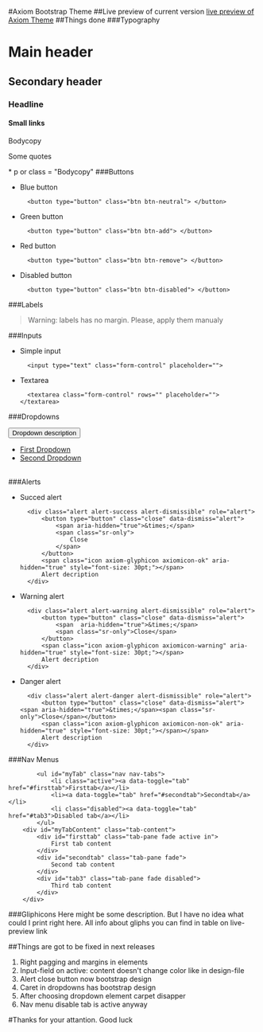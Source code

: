 #Axiom Bootstrap Theme
##Live preview of current version
[live preview of Axiom Theme](http://pg.ruthenia.org.ua/axiom.html)
##Things done
###Typography
	<h1> Main header </h1>
	<h2> Secondary header </h2>
	<h3> Headline </h3>
	<h4> Small links </h4>
	<p> Bodycopy </p>
	<p class="quote"> Some quotes </p>* p or class = "Bodycopy"
###Buttons
* Blue button

		<button type="button" class="btn btn-neutral"> </button>

* Green button

		<button type="button" class="btn btn-add"> </button>
* Red button

		<button type="button" class="btn btn-remove"> </button>
* Disabled button

		<button type="button" class="btn btn-disabled"> </button>
		
###Labels
		<span class="label label-pink"></span>
		<span class="label label-orange"></span>
		<span class="label label-yellow"></span>
		<span class="label label-green"></span>
		<span class="label label-spring"></span>
		<span class="label label-aqua" ></span>
		<span class="label label-blue"></span>
		<span class="label label-purple"></span>
		<span class="label label-rose"></span>
> Warning: labels has no margin. Please, apply them manualy

###Inputs
* Simple input
		
		<input type="text" class="form-control" placeholder="">
* Textarea

		<textarea class="form-control" rows="" placeholder=""> </textarea>

###Dropdowns
		<div class="btn-group" role="group">
	    	<button type="button" class="btn btn-dropdown dropdown-toggle" data-toggle="dropdown" aria-expanded="false">
	      		Dropdown description
	      		<span class="caret"></span>
	    	</button>
	    	<ul class="dropdown-menu" role="menu">
	      		<li><a href="#">First Dropdown</a></li>
				<li><a href="#">Second Dropdown</a></li>
			</ul>
	    </div>	
###Alerts
* Succed alert

		<div class="alert alert-success alert-dismissible" role="alert">
	  		<button type="button" class="close" data-dismiss="alert">
		  		<span aria-hidden="true">&times;</span>
		  		<span class="sr-only"> 
		  			Close
		  		</span>
	  		</button>
	  		<span class="icon axiom-glyphicon axiomicon-ok" aria-hidden="true" style="font-size: 30pt;"></span> 
	  		Alert decription
		</div>
* Warning alert

		<div class="alert alert-warning alert-dismissible" role="alert">
	  		<button type="button" class="close" data-dismiss="alert">
				<span  aria-hidden="true">&times;</span>
	  			<span class="sr-only">Close</span>
	  		</button>
	  		<span class="icon axiom-glyphicon axiomicon-warning" aria-hidden="true" style="font-size: 30pt;"></span> 
	  		Alert decription
		</div>
* Danger alert

		<div class="alert alert-danger alert-dismissible" role="alert">
	  		<button type="button" class="close" data-dismiss="alert"><span aria-hidden="true">&times;</span><span class="sr-only">Close</span></button>
	  		<span class="icon axiom-glyphicon axiomicon-non-ok" aria-hidden="true" style="font-size: 30pt;"></span></span>
			Alert description
		</div>
###Nav Menus

			<ul id="myTab" class="nav nav-tabs">
				<li class="active"><a data-toggle="tab" href="#firsttab">Firsttab</a></li>
				<li><a data-toggle="tab" href="#secondtab">Secondtab</a></li>
				<li class="disabled"><a data-toggle="tab" href="#tab3">Disabled tab</a></li>
			</ul>
		<div id="myTabContent" class="tab-content">
			<div id="firsttab" class="tab-pane fade active in">
				First tab content
			</div>
			<div id="secondtab" class="tab-pane fade">
				Second tab content
			</div>
			<div id="tab3" class="tab-pane fade disabled">
				Third tab content
			</div>
		</div>
		
###Gliphicons
Here might be some description. But I have no idea what could I print right here. All info about gliphs you can find in table on live-preview link

##Things are got to be fixed in next releases
1. Right pagging and margins in elements
2. Input-field on active: content doesn't change color like in design-file
3. Alert close button now bootstrap design
4. Caret in dropdowns has bootstrap design
5. After choosing dropdown element carpet disapper
6. Nav menu disable tab is active anyway

#Thanks for your attantion. Good luck
